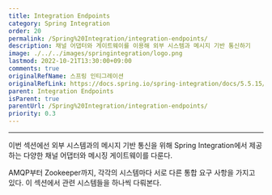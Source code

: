 ```yaml
---
title: Integration Endpoints
category: Spring Integration
order: 20
permalink: /Spring%20Integration/integration-endpoints/
description: 채널 어댑터와 게이트웨이를 이용해 외부 시스템과 메시지 기반 통신하기
image: ./../../images/springintegration/logo.png
lastmod: 2022-10-21T13:30:00+09:00
comments: true
originalRefName: 스프링 인티그레이션
originalRefLink: https://docs.spring.io/spring-integration/docs/5.5.15/reference/html/index-single.html#spring-integration-endpoints
parent: Integration Endpoints
isParent: true
parentUrl: /Spring%20Integration/integration-endpoints/
priority: 0.3
---
```


---

이번 섹션에선 외부 시스템과의 메시지 기반 통신을 위해 Spring Integration에서 제공하는 다양한 채널 어댑터와 메시징 게이트웨이를 다룬다.

AMQP부터 Zookeeper까지, 각각의 시스템마다 서로 다른 통합 요구 사항을 가지고 있다. 이 섹션에서 관련 시스템들을 하나씩 다뤄본다.

